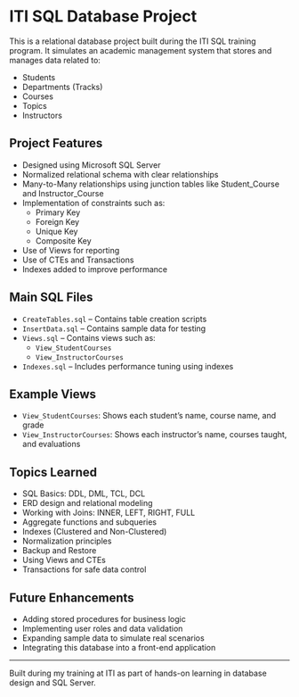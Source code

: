 # ITI SQL Database Project

This is a relational database project built during the ITI SQL training program. It simulates an academic management system that stores and manages data related to:

- Students  
- Departments (Tracks)  
- Courses  
- Topics  
- Instructors  

## Project Features

- Designed using Microsoft SQL Server  
- Normalized relational schema with clear relationships  
- Many-to-Many relationships using junction tables like Student_Course and Instructor_Course  
- Implementation of constraints such as:
  - Primary Key
  - Foreign Key
  - Unique Key
  - Composite Key  
- Use of Views for reporting
- Use of CTEs and Transactions
- Indexes added to improve performance

## Main SQL Files

- `CreateTables.sql` – Contains table creation scripts  
- `InsertData.sql` – Contains sample data for testing  
- `Views.sql` – Contains views such as:
  - `View_StudentCourses`
  - `View_InstructorCourses`  
- `Indexes.sql` – Includes performance tuning using indexes  

## Example Views

- `View_StudentCourses`: Shows each student’s name, course name, and grade  
- `View_InstructorCourses`: Shows each instructor’s name, courses taught, and evaluations  

## Topics Learned

- SQL Basics: DDL, DML, TCL, DCL  
- ERD design and relational modeling  
- Working with Joins: INNER, LEFT, RIGHT, FULL  
- Aggregate functions and subqueries  
- Indexes (Clustered and Non-Clustered)  
- Normalization principles  
- Backup and Restore  
- Using Views and CTEs  
- Transactions for safe data control  

## Future Enhancements

- Adding stored procedures for business logic  
- Implementing user roles and data validation  
- Expanding sample data to simulate real scenarios  
- Integrating this database into a front-end application

---

Built during my training at ITI as part of hands-on learning in database design and SQL Server.

